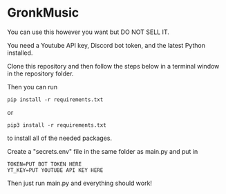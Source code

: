 # GronkMusic
You can use this however you want but DO NOT SELL IT.

You need a Youtube API key, Discord bot token, and the latest Python installed.

Clone this repository and then follow the steps below in a terminal window in the repository folder.

Then you can run 
```
pip install -r requirements.txt
```
or
```
pip3 install -r requirements.txt
```
to install all of the needed packages.

Create a "secrets.env" file in the same folder as main.py and put in
```
TOKEN=PUT BOT TOKEN HERE
YT_KEY=PUT YOUTUBE API KEY HERE
```

Then just run main.py and everything should work!
